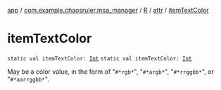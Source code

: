 [app](../../../index.md) / [com.example.chaosruler.msa_manager](../../index.md) / [R](../index.md) / [attr](index.md) / [itemTextColor](.)

# itemTextColor

`static val itemTextColor: `[`Int`](https://kotlinlang.org/api/latest/jvm/stdlib/kotlin/-int/index.html)
`static val itemTextColor: `[`Int`](https://kotlinlang.org/api/latest/jvm/stdlib/kotlin/-int/index.html)

May be a color value, in the form of "`#*rgb*`", "`#*argb*`", "`#*rrggbb*`", or "`#*aarrggbb*`".

